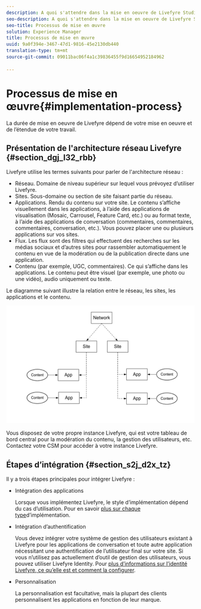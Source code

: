 ```yaml
---
description: A quoi s'attendre dans la mise en oeuvre de Livefyre Studio.
seo-description: A quoi s'attendre dans la mise en oeuvre de Livefyre Studio.
seo-title: Processus de mise en œuvre
solution: Experience Manager
title: Processus de mise en œuvre
uuid: 9a0f394e-3467-47d1-9816-45e2130db440
translation-type: tm+mt
source-git-commit: 09011bac06f4a1c39836455f9d16654952184962

---
```



# Processus de mise en œuvre{#implementation-process}

La durée de mise en oeuvre de Livefyre dépend de votre mise en oeuvre et de l’étendue de votre travail.

## Présentation de l'architecture réseau Livefyre {#section_dgj_l32_rbb}

Livefyre utilise les termes suivants pour parler de l'architecture réseau :

* Réseau. Domaine de niveau supérieur sur lequel vous prévoyez d’utiliser Livefyre.
* Sites. Sous-domaine ou section de site faisant partie du réseau.
* Applications. Rendu du contenu sur votre site. Le contenu s’affiche visuellement dans les applications, à l’aide des applications de visualisation (Mosaic, Carrousel, Feature Card, etc.) ou au format texte, à l’aide des applications de conversation (commentaires, commentaires, commentaires, conversation, etc.). Vous pouvez placer une ou plusieurs applications sur vos sites.
* Flux. Les flux sont des filtres qui effectuent des recherches sur les médias sociaux et d’autres sites pour rassembler automatiquement le contenu en vue de la modération ou de la publication directe dans une application.
* Contenu (par exemple, UGC, commentaires). Ce qui s’affiche dans les applications. Le contenu peut être visuel (par exemple, une photo ou une vidéo), audio uniquement ou texte.

Le diagramme suivant illustre la relation entre le réseau, les sites, les applications et le contenu.

![](assets/network_site_architecture.png)

Vous disposez de votre propre instance Livefyre, qui est votre tableau de bord central pour la modération du contenu, la gestion des utilisateurs, etc. Contactez votre CSM pour accéder à votre instance Livefyre.

## Étapes d’intégration {#section_s2j_d2x_tz}

Il y a trois étapes principales pour intégrer Livefyre :

* Intégration des applications

   Lorsque vous implémentez Livefyre, le style d’implémentation dépend du cas d’utilisation. Pour en savoir [plus sur chaque type](/help/implementation/c-getting-started/c-implementation-process/c-app-integration-types.md#c_app_integration_types)d’implémentation.

* Intégration d’authentification

   Vous devez intégrer votre système de gestion des utilisateurs existant à Livefyre pour les applications de conversation et toute autre application nécessitant une authentification de l’utilisateur final sur votre site. Si vous n’utilisez pas actuellement d’outil de gestion des utilisateurs, vous pouvez utiliser Livefyre Identity. Pour [plus d’informations sur l’identité Livefyre, ce qu’elle est et comment la configurer](/help/implementation/c-livefyre-identity-comp/c-livefyre-identity-comp.md#c_livefyre_identity).

* Personnalisation

   La personnalisation est facultative, mais la plupart des clients personnalisent les applications en fonction de leur marque.

